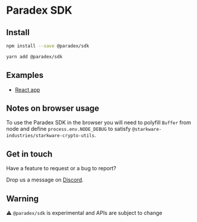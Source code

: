 # Paradex SDK

## Install

```sh
npm install --save @paradex/sdk
```

```sh
yarn add @paradex/sdk
```

## Examples

- [React app](https://github.com/tradeparadex/paradex-react-example)

## Notes on browser usage

To use the Paradex SDK in the browser you will need to polyfill `Buffer` from node and define `process.env.NODE_DEBUG` to satisfy `@starkware-industries/starkware-crypto-utils`.

## Get in touch

Have a feature to request or a bug to report?

Drop us a message on [Discord].

[Discord]: https://discord.gg/paradex

## Warning

⚠️ `@paradex/sdk` is experimental and APIs are subject to change

